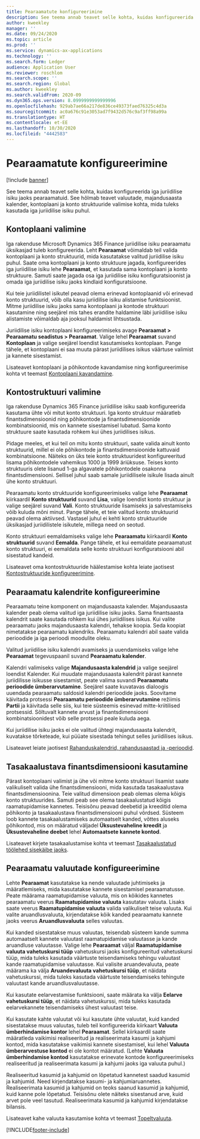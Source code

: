 ```yaml
---
title: Pearaamatute konfigureerimine
description: See teema annab teavet selle kohta, kuidas konfigureerida iga juriidilise isiku jaoks pearaamatuid. See hõlmab teavet valuutade, majandusaasta kalender, kontoplaani ja konto struktuuride valimise kohta, mida tuleks kasutada iga juriidilise isiku puhul.
author: kweekley
manager: ''
ms.date: 09/24/2020
ms.topic: article
ms.prod: ''
ms.service: dynamics-ax-applications
ms.technology: ''
ms.search.form: Ledger
audience: Application User
ms.reviewer: roschlom
ms.search.scope: ''
ms.search.region: Global
ms.author: kweekley
ms.search.validFrom: 2020-09
ms.dyn365.ops.version: 8.0999999999999996
ms.openlocfilehash: 929ab7ae66a217de836ce49373faed76325c4d3a
ms.sourcegitcommit: ac0a676c91e3053ad7f9432d576c9af3ff98a99a
ms.translationtype: HT
ms.contentlocale: et-EE
ms.lasthandoff: 10/30/2020
ms.locfileid: "4442583"
---
```

# <a name="configure-ledgers"></a>Pearaamatute konfigureerimine

[!include [banner](../includes/banner.md)]

See teema annab teavet selle kohta, kuidas konfigureerida iga juriidilise isiku jaoks pearaamatuid. See hõlmab teavet valuutade, majandusaasta kalender, kontoplaani ja konto struktuuride valimise kohta, mida tuleks kasutada iga juriidilise isiku puhul.

## <a name="selecting-the-chart-of-accounts"></a>Kontoplaani valimine

Iga rakenduse Microsoft Dynamics 365 Finance juriidilise isiku pearaamatu üksikasjad tuleb konfigureerida. Leht **Pearaamat** võimaldab teil valida kontoplaani ja konto struktuurid, mida kasutatakse valitud juriidilise isiku puhul. Saate oma kontoplaani ja konto struktuure jagada, konfigureerides iga juriidilise isiku lehe **Pearaamat**, et kasutada sama kontoplaani ja konto struktuure. Samuti saate jagada osa iga juriidilise isiku konfiguratsioonist ja omada iga juriidilise isiku jaoks kindlaid konfiguratsioone.

Kui teie juriidilistel isikutel peavad olema erinevad kontoplaanid või erinevad konto struktuurid, võib olla kasu juriidilise isiku alistamise funktsioonist. Mitme juriidilise isiku jaoks sama kontoplaani ja kontode struktuuri kasutamine ning seejärel mis tahes erandite haldamine läbi juriidilise isiku alistamiste võimaldab aja jooksul haldamist lihtsustada.

Juriidilise isiku kontoplaani konfigureerimiseks avage **Pearaamat \> Pearaamatu seadistus \> Pearaamat**. Valige lehel **Pearaamat** suvand **Kontoplaan** ja valige seejärel loendist kasutamiseks kontoplaan. Pange tähele, et kontoplaani ei saa muuta pärast juriidilises isikus väärtuse valimist ja kannete sisestamist.

Lisateavet kontoplaani ja põhikontode kavandamise ning konfigureerimise kohta vt teemast [Kontoplaani kavandamine](plan-chart-of-accounts.md).

## <a name="selecting-account-structures"></a>Kontostruktuuri valimine

Iga rakenduse Dynamics 365 Finance juriidilise isiku saab konfigureerida kasutama ühte või mitut konto struktuuri. Iga konto struktuur määratleb finantsdimensioonid ning põhikontode ja finantsdimensioonide kombinatsioonid, mis on kannete sisestamisel lubatud. Sama konto struktuure saate kasutada rohkem kui ühes juriidilises isikus.

Pidage meeles, et kui teil on mitu konto struktuuri, saate valida ainult konto struktuurid, millel ei ole põhikontode ja finantsdimensioonide kattuvaid kombinatsioone. Näiteks on üks teie konto struktuuridest konfigureeritud lisama põhikontodele vahemikus 1000 ja 1999 äriüksuse. Teises konto struktuuris olete lisanud 1-ga algavatele põhikontodele osakonna finantsdimensiooni. Sellisel juhul saab samale juriidilisele isikule lisada ainult ühe konto struktuuri.

Pearaamatu konto struktuuride konfigureerimiseks valige lehe **Pearaamat** kiirkaardil **Konto struktuurid** suvand **Lisa**, valige loendist konto struktuur ja valige seejärel suvand **Vali**. Konto struktuuride lisamiseks ja salvestamiseks võib kuluda mõni minut. Pange tähele, et teie valitud konto struktuurid peavad olema aktiivsed. Vastasel juhul ei kehti konto struktuuride üksikasjad juriidilistele isikutele, millega need on seotud.

Konto struktuuri eemaldamiseks valige lehe **Pearaamatu** kiirkaardil **Konto struktuurid** suvand **Eemalda**. Pange tähele, et kui eemaldate pearaamatust konto struktuuri, ei eemaldata selle konto struktuuri konfiguratsiooni abil sisestatud kandeid.

Lisateavet oma kontostruktuuride häälestamise kohta leiate jaotisest [Kontostruktuuride konfigureerimine](configure-account-structures.md).

## <a name="configuring-calendars-for-the-ledger"></a>Pearaamatu kalendrite konfigureerimine

Pearaamatu teine komponent on majandusaasta kalender. Majandusaasta kalender peab olema valitud iga juriidilise isiku jaoks. Sama finantsaasta kalendrit saate kasutada rohkem kui ühes juriidilises isikus. Kui valite pearaamatu jaoks majandusaasta kalendri, tehakse koopia. Seda koopiat nimetatakse pearaamatu kalendriks. Pearaamatu kalendri abil saate valida perioodide ja iga perioodi moodulite oleku.

Valitud juriidilise isiku kalendri avamiseks ja uuendamiseks valige lehe **Pearaamat** tegevuspaanil suvand **Pearaamatu kalender**.

Kalendri valimiseks valige **Majandusaasta kalendrid** ja valige seejärel loendist Kalender. Kui muudate majandusaasta kalendrit pärast kannete juriidilisse isikusse sisestamist, peate valima suvandi **Pearaamatu perioodide ümberarvutamine**. Seejärel saate kuvatavas dialoogis uuendada pearaamatu saldosid kalendri perioodide jaoks. Soovitame käivitada protsessi **Pearaamatu perioodide ümberarvutamine** režiimis **Partii** ja käivitada selle siis, kui teie süsteemis esinevad mitte-kriitilised protsessid. Sõltuvalt kannete arvust ja finantsdimensiooni kombinatsioonidest võib selle protsessi peale kuluda aega.

Kui juriidilise isiku jaoks ei ole valitud ühtegi majandusaasta kalendrit, kuvatakse tõrketeade, kui püüate sisestada tehingut selles juriidilises isikus.

Lisateavet leiate jaotisest [Rahanduskalendrid, rahandusaastad ja -perioodid](../budgeting/fiscal-calendars-fiscal-years-periods.md).

## <a name="using-a-balancing-financial-dimension"></a>Tasakaalustava finantsdimensiooni kasutamine

Pärast kontoplaani valimist ja ühe või mitme konto struktuuri lisamist saate valikuliselt valida ühe finantsdimensiooni, mida kasutada tasakaalustava finantsdimensioonina. Teie valitud dimensioon peab olemas olema kõigis konto struktuurides. Samuti peab see olema tasakaalustatud kõigis raamatupidamise kannetes. Teisisõnu peavad deebetid ja kreeditid olema põhikonto ja tasakaalustava finantsdimensiooni puhul võrdsed. Süsteem loob kannete tasakaalustamiseks automaatselt kanded, võttes aluseks põhikontod, mis on määratud väljadel **Üksustevaheline kreedit** ja **Üksustevaheline deebet** lehel **Automaatsete kannete kontod**.

Lisateavet kirjete tasakaalustamise kohta vt teemast [Tasakaalustatud töölehed sisekäibe jaoks](example-balanced-journals-interunit-accounting.md).

## <a name="configuring-currencies-for-the-ledger"></a>Pearaamatu valuutade konfigureerimine

Lehte **Pearaamat** kasutatakse ka nende valuutade juhtimiseks ja määratlemiseks, mida kasutatakse kannete sisestamisel pearaamatusse. Peate määrama raamatupidamise valuuta, mis on kõikides kannetes pearaamatu veerus **Raamatupidamise valuuta** kasutatav valuuta. Lisaks saate veerus **Raamatupidamise valuuta** valida valikuliselt teise valuuta. Kui valite aruandlusvaluuta, kirjendatakse kõik kanded pearaamatu kannete jaoks veerus **Aruandlusvaluuta** selles valuutas.

Kui kanded sisestatakse muus valuutas, teisendab süsteem kande summa automaatselt kannete valuutast raamatupidamise valuutasse ja kande aruandluse valuutasse. Valige lehe **Pearaamat** väljal **Raamatupidamise valuuta vahetuskursi tüüp** vahetuskursi jaoks konfigureeritud vahetuskursi tüüp, mida tuleks kasutada väärtuste teisendamiseks tehingu valuutast kande raamatupidamise valuutasse. Kui valisite aruandevaluuta, peate määrama ka välja **Aruandevaluuta vahetuskursi tüüp**, et näidata vahetuskurssi, mida tuleks kasutada väärtuste teisendamiseks tehingute valuutast kande aruandlusvaluutasse.

Kui kasutate eelarvestamise funktsiooni, saate määrata ka välja **Eelarve vahetuskursi tüüp**, et näidata vahetuskurssi, mida tuleks kasutada eelarvekannete teisendamiseks ühest valuutast teise.

Kui kasutate kahte valuutat või kui kasutate ühte valuutat, kuid kanded sisestatakse muus valuutas, tuleb teil konfigureerida kiirkaart **Valuuta ümberhindamise kontor** lehel **Pearaamat**. Sellel kiirkaardil saate määratleda vaikimisi realiseeritud ja realiseerimata kasumi ja kahjumi kontod, mida kasutatakse vaikimisi kannete sisestamisel, kui lehel **Valuuta ümberarvestuse kontod** ei ole kontot määratud. (Lehte **Valuuta ümberhindamise kontod** kasutatakse erinevate kontode konfigureerimiseks realiseeritud ja realiseerimata kasumi ja kahjumi jaoks iga valuuta puhul.)

Realiseeritud kasumid ja kahjumid on lõpetatud kannetest saadud kasumid ja kahjumid. Need kirjendatakse kasumi- ja kahjumiaruannetes. Realiseerimata kasumid ja kahjumid on teoks saanud kasumid ja kahjumid, kuid kanne pole lõpetatud. Teisisõnu olete näiteks sisestanud arve, kuid arvet pole veel tasutud. Realiseerimata kasumid ja kahjumid kirjendatakse bilansis.

Lisateavet kahe valuuta kasutamise kohta vt teemast [Topeltvaluuta](dual-currency.md).


[!INCLUDE[footer-include](../../includes/footer-banner.md)]